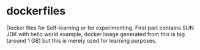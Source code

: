 # dockerfiles
Docker files for Self-learning or for experimenting. First part contains SUN JDK with hello world example, docker image generated from this is big (around 1 GB) but this is merely used for learning purposes.
